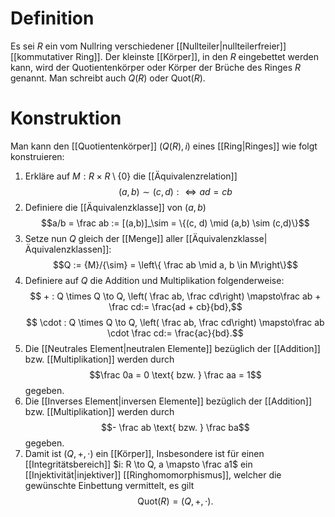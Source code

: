 # Definition
Es sei $R$ ein vom Nullring verschiedener [[Nullteiler|nullteilerfreier]] [[kommutativer Ring]]. Der kleinste [[Körper]], in den $R$ eingebettet werden kann, wird der Quotientenkörper oder Körper der Brüche des Ringes $R$ genannt.
Man schreibt auch $Q(R)$ oder $\mathrm{Quot}(R)$.

# Konstruktion
Man kann den [[Quotientenkörper]] $(Q(R), i)$ eines [[Ring|Ringes]] wie folgt konstruieren:
1. Erkläre auf $M: R \times R \setminus \{0\}$ die [[Äquivalenzrelation]] $$(a,b) \sim (c,d) : \iff ad = cb$$
2. Definiere die [[Äquivalenzklasse]] von $(a, b)$ $$a/b = \frac ab := [(a,b)]_\sim = \{(c, d) \mid (a,b) \sim (c,d)\}$$
3. Setze nun $Q$ gleich der [[Menge]] aller [[Äquivalenzklasse|Äquivalenzklassen]]: $$Q := {M}/{\sim} = \left\{ \frac ab \mid a, b \in M\right\}$$
4. Definiere auf $Q$ die Addition und Multiplikation folgenderweise:
 $$ + : Q \times Q \to Q, \left( \frac ab, \frac cd\right) \mapsto\frac ab + \frac cd:= \frac{ad + cb}{bd},$$
 $$ \cdot : Q \times Q \to Q, \left( \frac ab, \frac cd\right) \mapsto\frac ab \cdot \frac cd:= \frac{ac}{bd}.$$
5. Die [[Neutrales Element|neutralen Elemente]] bezüglich der [[Addition]] bzw. [[Multiplikation]] werden durch $$\frac 0a = 0 \text{ bzw. } \frac aa = 1$$ gegeben.
6. Die [[Inverses Element|inversen Elemente]] bezüglich der [[Addition]] bzw. [[Multiplikation]] werden durch $$- \frac ab \text{ bzw. } \frac ba$$ gegeben.
7. Damit ist $(Q, +, \cdot)$ ein [[Körper]], Insbesondere ist für einen [[Integritätsbereich]] $i: R \to Q, a \mapsto \frac a1$ ein [[Injektivität|injektiver]] [[Ringhomomorphismus]], welcher die gewünschte Einbettung vermittelt, es gilt $$\mathrm{Quot}(R) = (Q, +, \cdot).$$
